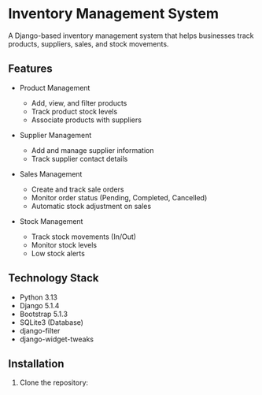 # Inventory Management System

A Django-based inventory management system that helps businesses track products, suppliers, sales, and stock movements.

## Features

- Product Management
  - Add, view, and filter products
  - Track product stock levels
  - Associate products with suppliers

- Supplier Management
  - Add and manage supplier information
  - Track supplier contact details

- Sales Management
  - Create and track sale orders
  - Monitor order status (Pending, Completed, Cancelled)
  - Automatic stock adjustment on sales

- Stock Management
  - Track stock movements (In/Out)
  - Monitor stock levels
  - Low stock alerts

## Technology Stack

- Python 3.13
- Django 5.1.4
- Bootstrap 5.1.3
- SQLite3 (Database)
- django-filter
- django-widget-tweaks

## Installation

1. Clone the repository:
